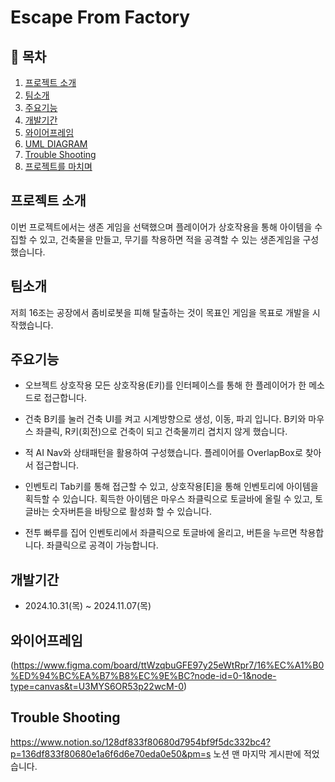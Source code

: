 # Escape From Factory
 
## 📖 목차
1. [프로젝트 소개](#프로젝트-소개)
2. [팀소개](#팀소개)
3. [주요기능](#주요기능)
4. [개발기간](#개발기간)
5. [와이어프레임](#와이어프레임)
6. [UML DIAGRAM](#uml-diagram)
7. [Trouble Shooting](#trouble-shooting)
8. [프로젝트를 마치며](#프로젝트를-마치며)
    
## 프로젝트 소개
이번 프로젝트에서는 생존 게임을 선택했으며 플레이어가 상호작용을 통해 아이템을 수집할 수 있고, 건축물을 만들고, 무기를 착용하면 적을 공격할 수 있는 생존게임을 구성했습니다.

## 팀소개
저희 16조는 공장에서 좀비로봇을 피해 탈출하는 것이 목표인 게임을 목표로 개발을 시작했습니다.

## 주요기능

- 오브젝트 상호작용
모든 상호작용(E키)를 인터페이스를 통해 한 플레이어가 한 메소드로 접근합니다.

- 건축
B키를 눌러 건축 UI를 켜고 시계방향으로 생성, 이동, 파괴 입니다. B키와 마우스 좌클릭, R키(회전)으로 건축이 되고 건축물끼리 겹치지 않게 했습니다.

- 적 AI
Nav와 상태패턴을 활용하여 구성했습니다. 플레이어를 OverlapBox로 찾아서 접근합니다.

- 인벤토리
Tab키를 통해 접근할 수 있고, 상호작용[E]을 통해 인벤토리에 아이템을 획득할 수 있습니다.
획득한 아이템은 마우스 좌클릭으로 토글바에 올릴 수 있고, 토글바는 숫자버튼을 바탕으로 활성화 할 수 있습니다.

- 전투
빠루를 집어 인벤토리에서 좌클릭으로 토글바에 올리고, 버튼을 누르면 착용합니다. 좌클릭으로 공격이 가능합니다.

## 개발기간
- 2024.10.31(목) ~ 2024.11.07(목)

## 와이어프레임
(https://www.figma.com/board/ttWzqbuGFE97y25eWtRpr7/16%EC%A1%B0%ED%94%BC%EA%B7%B8%EC%9E%BC?node-id=0-1&node-type=canvas&t=U3MYS6OR53p22wcM-0)

## Trouble Shooting
https://www.notion.so/128df833f80680d7954bf9f5dc332bc4?p=136df833f80680e1a6f6d6e70eda0e50&pm=s
노션 맨 마지막 게시판에 적었습니다.
